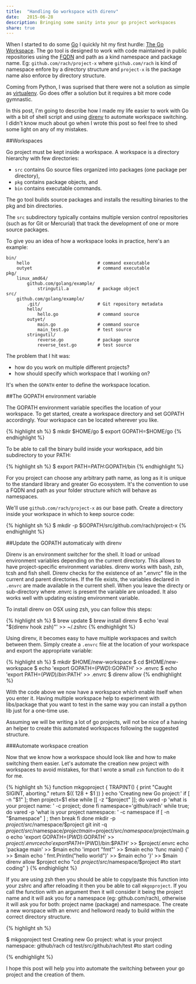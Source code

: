 ```yaml
---
title:  "Handling Go workspace with direnv"
date:   2015-06-28
description: Bringing some sanity into your go project workspaces 
share: true
---
```


When I started to do some [Go](go-lang) I quickly hit my first hurdle: [The Go Workspace](go-workspace). The go tool is designed to work with code maintained in public repositories using the [FQDN](FQDN) and path as a kind namespace and package name. Eg: `github.com/rach/project-x` where `github.com/rach` is kind of namespace enfore by a directory structure and `project-x` is the package name also enforce by directory structure.

Coming from Python, I was suprised that there were not a solution as simple as [virtualenv](virtualenv). Go does offer a solution but it requires a bit more code gymnastic. 

In this post, I'm going to describe how I made my life easier to work with Go with a bit of shell script and using [direnv](direnv) to automate workspace switching. I didn't know much about go when I wrote this post so feel free to shed some light on any of my mistakes.   


##Workspaces

Go project must be kept inside a workspace. A workspace is a directory hierarchy with few directories:

- `src` contains Go source files organized into packages (one package per directory),
- `pkg` contains package objects, and
- `bin` contains executable commands. 

The go tool builds source packages and installs the resulting binaries to the pkg and bin directories.

The `src` subdirectory typically contains multiple version control repositories (such as for Git or Mercurial) that track the development of one or more source packages.

To give you an idea of how a workspace looks in practice, here's an example:

    bin/
        hello                          # command executable
        outyet                         # command executable
    pkg/
        linux_amd64/
            github.com/golang/example/
                stringutil.a           # package object
    src/
        github.com/golang/example/
            .git/                      # Git repository metadata
          	hello/
          	    hello.go               # command source
          	outyet/
          	    main.go                # command source
          	    main_test.go           # test source
          	stringutil/
          	    reverse.go             # package source
          	    reverse_test.go        # test source

The problem that I hit was: 

- how do you work on multiple different projects?
- how should specify which workspace that I working on?

It's when the `GOPATH` enter to define the workspace location.   

##The GOPATH environment variable

The GOPATH environment variable specifies the location of your workspace. To get started, create a workspace directory and set GOPATH accordingly. Your workspace can be located wherever you like.

{% highlight sh %}
$ mkdir $HOME/go
$ export GOPATH=$HOME/go
{% endhighlight %}

To be able to call the binary build inside your workspace, add bin subdirectory to your PATH:

{% highlight sh %}
$ export PATH=$PATH:$GOPATH/bin
{% endhighlight %}


For you project can choose any arbitrary path name, as long as it is unique to the standard library and greater Go ecosystem. It's the convention to use a FQDN and path as your folder structure which will behave as namespaces.

We'll use `github.com/rach/project-x` as our base path. Create a directory inside your workspace in which to keep source code:

{% highlight sh %}
$ mkdir -p $GOPATH/src/github.com/rach/project-x
{% endhighlight %}

##Update the GOPATH automaticaly with direnv

Direnv is an environment switcher for the shell. It load or unload environment variables depending on the current directory. This allows to have project-specific environment variables. direnv works with bash, zsh, tcsh and fish shell. Direnv checks for the existence of an ".envrc" file in the current and parent directories. If the file exists, the variables declared in `.envrc` are made available in the current shell. When you leave the directy or sub-directory where .envrc is present the variable are unloaded. It also works well with updating existing environment variable.

To install direnv on OSX using zsh, you can follow this steps: 

{% highlight sh %}
$ brew update
$ brew install direnv
$ echo 'eval "$(direnv hook zsh)"' >> ~/.zshrc
{% endhighlight %}

Using direnv, it becomes easy to have multiple workspaces and switch between them. Simply create a `.envrc` file at the location of your workspace and export the appropriate variable:

{% highlight sh %}
$ mkdir $HOME/new-workspace
$ cd $HOME/new-workspace
$ echo 'export GOPATH=$(PWD):$GOPATH' >> .envrc
$ echo 'export PATH=$(PWD)/bin:$PATH' >> .envrc 
$ direnv allow
{% endhighlight %}

With the code above we now have a workspace which enable itself when you enter it. 
Having multiple workspace help to experiment with libs/package that you want to test in the same way you can install a python lib just for a one-time use.

Assuming we will be writing a lot of go projects, will not be nice of a having an helper to 
create this automated workspaces following the suggested structure.

###Automate workspace creation

Now that we know how a workspace should look like and how to make switching them easier. Let's automate the creation new project with workspaces to avoid mistakes, for that I wrote a small `zsh` function to do it for me. 

{% highlight sh %}
function mkgoproject {
  TRAPINT() {
    print "Caught SIGINT, aborting."
    return $(( 128 + $1 ))
  }
  echo 'Creating new Go project:'
  if [ -n "$1" ]; then
    project=$1
  else
    while [[ -z "$project" ]]; do 
      vared -p 'what is your project name: ' -c project; 
    done
  fi
  namespace='github/rach'
  while true; do 
    vared -p 'what is your project namespace: ' -c namespace 
    if [ -n "$namespace" ] ; then 
       break
    fi
  done
  mkdir -p $project/src/$namespace/$project
  git init -q $project/src/$namespace/$project
  main=$project/src/$namespace/$project/main.go
  echo 'export GOPATH=$(PWD):$GOPATH' >> $project/.envrc
  echo 'export PATH=$(PWD)/bin:$PATH' >> $project/.envrc
  echo 'package main' >> $main 
  echo 'import "fmt"' >> $main
  echo 'func main() {' >> $main
  echo '    fmt.Println("hello world")' >> $main 
  echo '}' >> $main
  direnv allow $project
  echo "cd $project/src/$namespace/$project #to start coding"
}
{% endhighlight %}

If you are using zsh then you should be able to copy/paste this function into 
your zshrc and after reloading it then you be able to call `mkgoproject`. 
If you call the function with an argument then it will consider it being 
the project name and it will ask you for a namespace (eg: github.com/rach), otherwise it will ask you for both: project name (package) and namespace. 
The create a new worspace with an envrc and helloword ready to build within 
the correct directory structure.



{% highlight sh %}

$ mkgoproject test
Creating new Go project:
what is your project namespace: github/rach
cd test/src/github/rach/test #to start coding

{% endhighlight %}

I hope this post will help you into automate the switching between your go project and the creation of them.  


[go-workspace]:   https://golang.org/doc/code.html#Workspaces 
[go-lang]:   https://golang.org/ 
[FQDN]: https://en.wikipedia.org/wiki/Fully_qualified_domain_name
